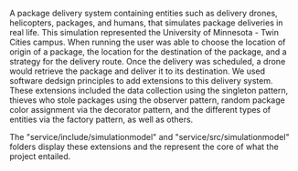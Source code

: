 A package delivery system containing entities such as delivery drones, helicopters, packages, and humans, that simulates package deliveries in real life. This simulation represented the University of Minnesota - Twin Cities campus. When running the user was able to choose the location of origin of a package, the location for the destination of the package, and a strategy for the delivery route. Once the delivery was scheduled, a drone would retrieve the package and deliver it to its destination. We used software dedsign principles to add extensions to this delivery system. These extensions included the data collection using the singleton pattern, thieves who stole packages using the observer pattern, random package color assignment via the decorator pattern, and the different types of entities via the factory pattern, as well as others.

The "service/include/simulationmodel" and "service/src/simulationmodel" folders display these extensions and the represent the core of what the project entailed.
